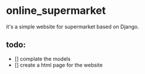 # online_supermarket

it's a simple website for supermarket based on Django.

## todo:
- [] complate the models
- [] create a html page for the website